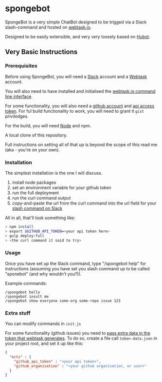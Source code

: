 # spongebot
SpongeBot is a very simple ChatBot designed to be trigged via a Slack slash-command and hosted on [webtask.io](https://webtask.io).

Designed to be easily extensible, and very _very_ loosely based on [Hubot](https://hubot.github.com).

## Very Basic Instructions

### Prerequisites

Before using SpongeBot, you will need a [Slack](https://slack.com) account and a [Webtask](https://webtask.io) account. 

You will also need to have installed and initialised the [webtask.io command line interface](https://webtask.io/cli).

For some functionality, you will also need a [github account](https://github.com) and [api access token](https://github.com/settings/tokens). For ful build functionality to work, you will need to grant it `gist` priviledges.

For the build, you will need [Node](https://nodejs.org/en/) and npm.

A local clone of this repository.

Full instructions on setting all of that up is beyond the scope of this read me (aka - you're on your own).

### Installation

The simplest installation is the one I will discuss. 

1. install node packages
2. set an environment variable for your github token
3. run the full deployment
4. run the curl command output
5. copy-and-paste the url from the curl command into the url field for your [slash command on Slack](https://api.slack.com/slash-commands)

All in all, that'll look something like:

```bash
> npm install
> export $GITHUB_API_TOKEN=<your api token here>
> gulp deploy:full
> <the curl command it said to try>
```

### Usage

Once you have set up the Slack command, type "/spongebot help" for instructions (assuming you have set you slash command up to be called "sponebot" (and why wouldn't you?)).

Example commands:

```
/spongebot hello
/spongebot insult me
/spongebot show everyone some-org some-repo issue 123
```

### Extra stuff

You can modify commands in `init.js`

For some functionality (github issues) you need to [pass extra data in the token that webtask generates](https://webtask.io/docs/token). To do so, create a file call `token-data.json` in your project root, and set it up like this:

```json
{
  "ectx" : {
    "github_api_token" : "<your api token>",
    "github_organisation" : "<your github organisation, or user>"
  }
}
```
